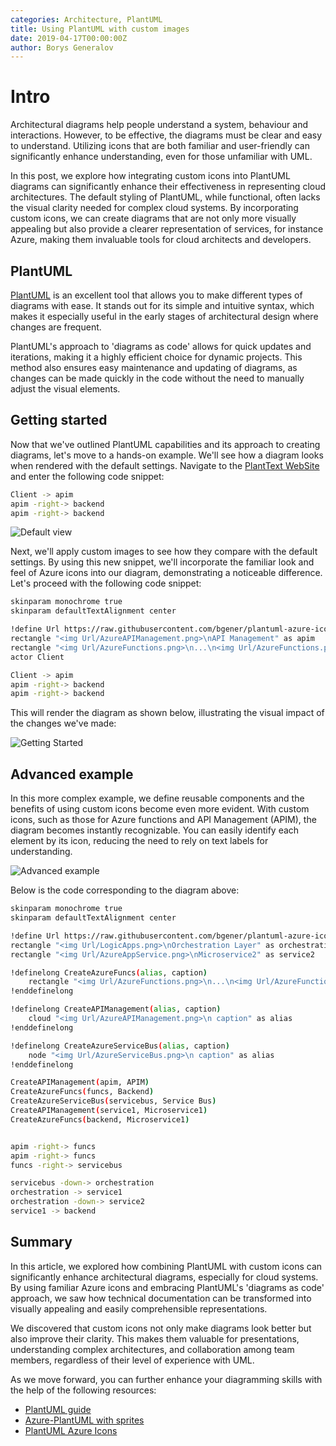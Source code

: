 ```yaml
---
categories: Architecture, PlantUML
title: Using PlantUML with custom images  
date: 2019-04-17T00:00:00Z
author: Borys Generalov
---
```


# Intro

Architectural diagrams help people understand a system, behaviour and interactions. However, to be effective, the diagrams must be clear and easy to understand. Utilizing icons that are both familiar and user-friendly can significantly enhance understanding, even for those unfamiliar with UML.

In this post, we explore how integrating custom icons into PlantUML diagrams can significantly enhance their effectiveness in representing cloud architectures. The default styling of PlantUML, while functional, often lacks the visual clarity needed for complex cloud systems. By incorporating custom icons, we can create diagrams that are not only more visually appealing but also provide a clearer representation of services, for instance Azure, making them invaluable tools for cloud architects and developers.

## PlantUML

[PlantUML](https://plantuml.com/faq) is an excellent tool that allows you to make different types of diagrams with ease. It stands out for its simple and intuitive syntax, which makes it especially useful in the early stages of architectural design where changes are frequent. 

PlantUML's approach to 'diagrams as code' allows for quick updates and iterations, making it a highly efficient choice for dynamic projects. This method also ensures easy maintenance and updating of diagrams, as changes can be made quickly in the code without the need to manually adjust the visual elements.

## Getting started

Now that we've outlined PlantUML capabilities and its approach to creating diagrams, let's move to a hands-on example. We'll see how a diagram looks when rendered with the default settings. Navigate to the [PlantText WebSite](https://planttext.com) and enter the following code snippet:

``` bash
Client -> apim
apim -right-> backend
apim -right-> backend
```

![Default view]({{site.baseurl}}/assets/plantuml-azure-icons/default.png)

Next, we'll apply custom images to see how they compare with the default settings. By using this new snippet, we'll incorporate the familiar look and feel of Azure icons into our diagram, demonstrating a noticeable difference. Let's proceed with the following code snippet:

``` bash
skinparam monochrome true
skinparam defaultTextAlignment center

!define Url https://raw.githubusercontent.com/bgener/plantuml-azure-icons/master/images
rectangle "<img Url/AzureAPIManagement.png>\nAPI Management" as apim
rectangle "<img Url/AzureFunctions.png>\n...\n<img Url/AzureFunctions.png>\nAzure Funcs" as backend
actor Client

Client -> apim
apim -right-> backend
apim -right-> backend
```

This will render the diagram as shown below, illustrating the visual impact of the changes we've made:

![Getting Started]({{site.baseurl}}/assets/plantuml-azure-icons/getting-started.png)

## Advanced example

In this more complex example, we define reusable components and the benefits of using custom icons become even more evident. With custom icons, such as those for Azure functions and API Management (APIM), the diagram becomes instantly recognizable. You can easily identify each element by its icon, reducing the need to rely on text labels for understanding.

![Advanced example]({{site.baseurl}}/assets/plantuml-azure-icons/advanced-example.png)

Below is the code corresponding to the diagram above:

``` bash
skinparam monochrome true
skinparam defaultTextAlignment center

!define Url https://raw.githubusercontent.com/bgener/plantuml-azure-icons/master/images
rectangle "<img Url/LogicApps.png>\nOrchestration Layer" as orchestration
rectangle "<img Url/AzureAppService.png>\nMicroservice2" as service2

!definelong CreateAzureFuncs(alias, caption)
    rectangle "<img Url/AzureFunctions.png>\n...\n<img Url/AzureFunctions.png>\n caption" as alias
!enddefinelong

!definelong CreateAPIManagement(alias, caption)
    cloud "<img Url/AzureAPIManagement.png>\n caption" as alias
!enddefinelong

!definelong CreateAzureServiceBus(alias, caption)
    node "<img Url/AzureServiceBus.png>\n caption" as alias
!enddefinelong

CreateAPIManagement(apim, APIM)
CreateAzureFuncs(funcs, Backend)
CreateAzureServiceBus(servicebus, Service Bus)
CreateAPIManagement(service1, Microservice1)
CreateAzureFuncs(backend, Microservice1)


apim -right-> funcs
apim -right-> funcs
funcs -right-> servicebus

servicebus -down-> orchestration
orchestration -> service1
orchestration -down-> service2
service1 -> backend
```

## Summary

In this article, we explored how combining PlantUML with custom icons can significantly enhance architectural diagrams, especially for cloud systems. By using familiar Azure icons and embracing PlantUML's 'diagrams as code' approach, we saw how technical documentation can be transformed into visually appealing and easily comprehensible representations.

We discovered that custom icons not only make diagrams look better but also improve their clarity. This makes them valuable for presentations, understanding complex architectures, and collaboration among team members, regardless of their level of experience with UML.

As we move forward, you can further enhance your diagramming skills with the help of the following resources:

* [PlantUML guide](http://plantuml.com/guide)
* [Azure-PlantUML with sprites](https://github.com/RicardoNiepel/Azure-PlantUML)
* [PlantUML Azure Icons](https://github.com/bgener/plantuml-azure-icons)
